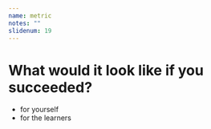 ```yaml
---
name: metric
notes: ""
slidenum: 19
---
```

# What would it look like if you succeeded?
- for yourself
- for the learners